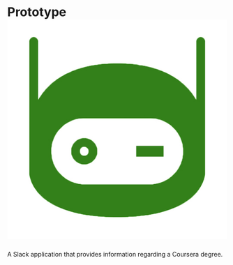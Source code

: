 # Prototype ![App logo](docs/assets/app_logo.jpeg)

A Slack application that provides information regarding a Coursera degree.
